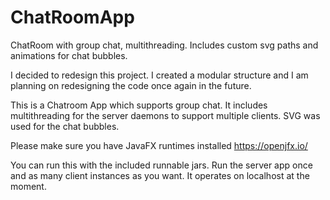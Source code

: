 # ChatRoomApp
ChatRoom with group chat, multithreading. Includes custom svg paths and animations for chat bubbles.

I decided to redesign this project. I created a modular structure and I am planning on redesigning the code once again in the future.

This is a Chatroom App which supports group chat. It includes multithreading for the server daemons to support multiple clients.
SVG was used for the chat bubbles.

Please make sure you have JavaFX runtimes installed https://openjfx.io/

You can run this with the included runnable jars. Run the server app once and as many client instances as you want. It operates on localhost at the moment.
